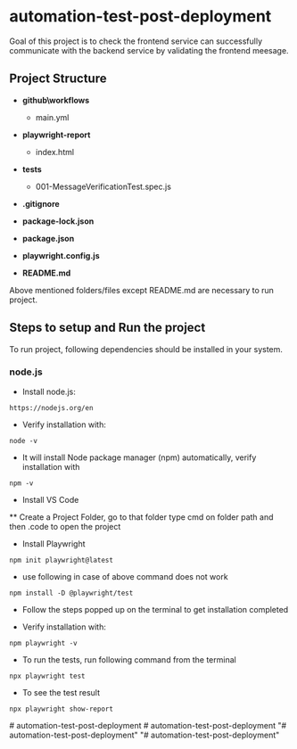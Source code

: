 # automation-test-post-deployment
Goal of this project is to check the frontend service can successfully communicate with the backend
service by validating the frontend meesage.

## Project Structure
+ **github\workflows**
    + main.yml

+ **playwright-report**
    + index.html

+ **tests**
    + 001-MessageVerificationTest.spec.js
        

+ **.gitignore**
+ **package-lock.json**
+ **package.json**
+ **playwright.config.js**
+ **README.md**


Above mentioned folders/files except README.md are necessary to run project. 

## Steps to setup and Run the project
To run project, following dependencies should be installed in your system.

### node.js
* Install node.js:
```
https://nodejs.org/en
```

* Verify installation with:
```
node -v
```
* It will install Node package manager (npm) automatically, verify installation with
```
npm -v
```

* Install VS Code

** Create a Project Folder, go to that folder type cmd on folder path and then .code to open the project


* Install Playwright
```
npm init playwright@latest
```

* use following in case of above command does not work
```
npm install -D @playwright/test
```

* Follow the steps popped up on the terminal to get installation completed


* Verify installation with:
```
npm playwright -v
```

* To run the tests, run following command from the terminal
```
npx playwright test
```

* To see the test result
```
npx playwright show-report
```
#   a u t o m a t i o n - t e s t - p o s t - d e p l o y m e n t 
 
 #   a u t o m a t i o n - t e s t - p o s t - d e p l o y m e n t 
 
 "# automation-test-post-deployment" 
"# automation-test-post-deployment" 
